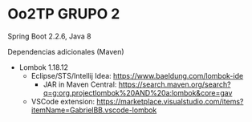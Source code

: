 # Oo2TP GRUPO 2

Spring Boot 2.2.6, Java 8

Dependencias adicionales (Maven)

- Lombok 1.18.12
  - Eclipse/STS/Intellij Idea: <https://www.baeldung.com/lombok-ide>
    - JAR in Maven Central: <https://search.maven.org/search?q=g:org.projectlombok%20AND%20a:lombok&core=gav>
  - VSCode extension: <https://marketplace.visualstudio.com/items?itemName=GabrielBB.vscode-lombok>

